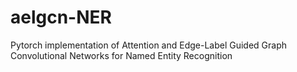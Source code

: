 # aelgcn-NER
Pytorch implementation of Attention and Edge-Label Guided Graph Convolutional Networks for Named Entity Recognition
